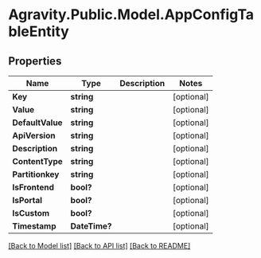 # Agravity.Public.Model.AppConfigTableEntity

## Properties

Name | Type | Description | Notes
------------ | ------------- | ------------- | -------------
**Key** | **string** |  | [optional] 
**Value** | **string** |  | [optional] 
**DefaultValue** | **string** |  | [optional] 
**ApiVersion** | **string** |  | [optional] 
**Description** | **string** |  | [optional] 
**ContentType** | **string** |  | [optional] 
**Partitionkey** | **string** |  | [optional] 
**IsFrontend** | **bool?** |  | [optional] 
**IsPortal** | **bool?** |  | [optional] 
**IsCustom** | **bool?** |  | [optional] 
**Timestamp** | **DateTime?** |  | [optional] 

[[Back to Model list]](../README.md#documentation-for-models) [[Back to API list]](../README.md#documentation-for-api-endpoints) [[Back to README]](../README.md)

